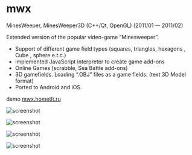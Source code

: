 mwx
===

MinesWeeper, MinesWeeper3D (C++/Qt, OpenGL)  (2011/01 — 2011/02)

Extended version of the popular video-game “Minesweeper”.

*	Support of different game field types (squares, triangles, hexagons , Cube , sphere e.t.c.) 
*	implemented JavaScript interpreter to create game add-ons
*	Online Games (scrabble, Sea Battle add-ons)
*	3D gamefields. Loading “.OBJ” files as a game fields. (text 3D Model format)
*	Ported to Android and iOS.


demo [mwx.hometlt.ru](http://mwx.hometlt.ru/)

![screenshot](http://mwx.hometlt.ru/img/mwx/mwx1.jpg)

![screenshot](http://mwx.hometlt.ru/img/mwx/mwx2.jpg)

![screenshot](http://mwx.hometlt.ru/img/mwx/mwx3.jpg)

![screenshot](http://mwx.hometlt.ru/img/mwx/mwx4.jpg)
